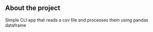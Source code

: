 ## About the project

Simple CLI app that reads a csv file and processes them using pandas dataframe
